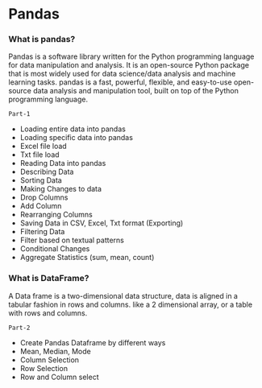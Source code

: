 # Pandas
### What is pandas?
Pandas is a software library written for the Python programming language for data manipulation and analysis. It is an open-source Python package that is most widely used for data science/data analysis and machine learning tasks. pandas is a fast, powerful, flexible, and easy-to-use open-source data analysis and manipulation tool, built on top of the Python programming language.

`Part-1`

-   Loading entire data into pandas
- Loading specific data into pandas
- Excel file load
- Txt file load
- Reading Data into pandas
- Describing Data
- Sorting Data
- Making Changes to data
- Drop Columns
- Add Column
- Rearranging Columns
- Saving Data in CSV, Excel, Txt format (Exporting)
- Filtering Data
- Filter based on textual patterns
- Conditional Changes
- Aggregate Statistics (sum, mean, count)


### What is DataFrame?
A Data frame is a two-dimensional data structure, data is aligned in a tabular fashion in rows and columns. like a 2 dimensional array, or a table with rows and columns.

`Part-2`
- Create Pandas Dataframe by different ways
- Mean, Median, Mode
- Column Selection
- Row Selection
- Row and Column select


